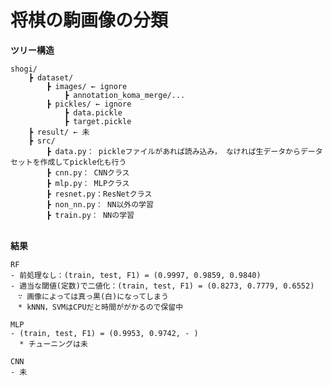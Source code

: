 # 将棋の駒画像の分類

**ツリー構造**

	shogi/  
		┣ dataset/
			┣ images/ ← ignore
				┣ annotation_koma_merge/...  
			┣ pickles/ ← ignore
				┣ data.pickle
				┣ target.pickle  
		┣ result/ ← 未
		┣ src/  
			┣ data.py： pickleファイルがあれば読み込み， なければ生データからデータセットを作成してpickle化も行う
			┣ cnn.py： CNNクラス  
			┣ mlp.py： MLPクラス
			┣ resnet.py：ResNetクラス
			┣ non_nn.py： NN以外の学習  
			┣ train.py： NNの学習  
	　　

**結果**

	RF
	- 前処理なし：(train, test, F1) = (0.9997, 0.9859, 0.9840)
	- 適当な閾値(定数)で二値化：(train, test, F1) = (0.8273, 0.7779, 0.6552)  
	　∵ 画像によっては真っ黒(白)になってしまう
	　* kNNN，SVMはCPUだと時間ががかるので保留中

	MLP
	- (train, test, F1) = (0.9953, 0.9742, - )  
	  * チューニングは未

	CNN
	- 未
